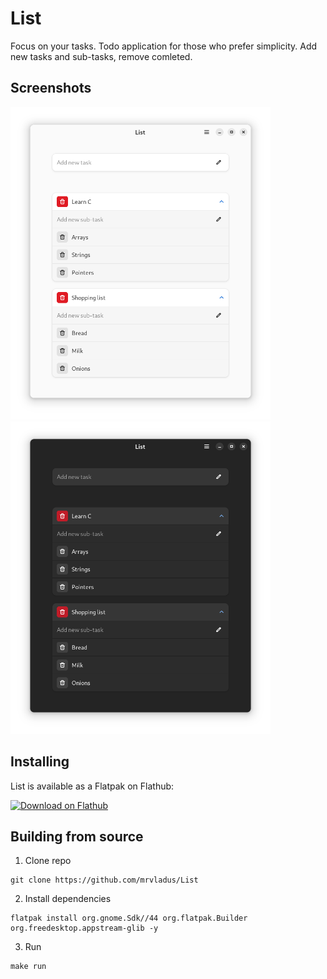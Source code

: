 # List

Focus on your tasks.
Todo application for those who prefer simplicity. Add new tasks and sub-tasks, remove comleted.

## Screenshots
<a href="./screenshots/light.png"><img src="./screenshots/light.png" height="500"></a>
<a href="./screenshots/light.png"><img src="./screenshots/dark.png" height="500"></a>

## Installing
List is available as a Flatpak on Flathub:

<a href="https://flathub.org/apps/details/io.github.mrvladus.List"><img src="https://flathub.org/assets/badges/flathub-badge-en.png" alt="Download on Flathub" width="240"></a>

## Building from source
1. Clone repo
```
git clone https://github.com/mrvladus/List
```
2. Install dependencies
```
flatpak install org.gnome.Sdk//44 org.flatpak.Builder org.freedesktop.appstream-glib -y
```
3. Run
```
make run
```
